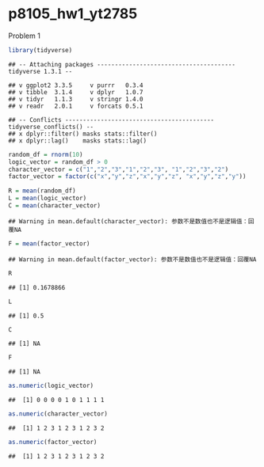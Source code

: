 p8105\_hw1\_yt2785
================

Problem 1

``` r
library(tidyverse)
```

    ## -- Attaching packages --------------------------------------- tidyverse 1.3.1 --

    ## v ggplot2 3.3.5     v purrr   0.3.4
    ## v tibble  3.1.4     v dplyr   1.0.7
    ## v tidyr   1.1.3     v stringr 1.4.0
    ## v readr   2.0.1     v forcats 0.5.1

    ## -- Conflicts ------------------------------------------ tidyverse_conflicts() --
    ## x dplyr::filter() masks stats::filter()
    ## x dplyr::lag()    masks stats::lag()

``` r
random_df = rnorm(10)
logic_vector = random_df > 0
character_vector = c("1","2","3","1","2","3", "1","2","3","2")
factor_vector = factor(c("x","y","z","x","y","z", "x","y","z","y"))
```

``` r
R = mean(random_df)
L = mean(logic_vector)
C = mean(character_vector)
```

    ## Warning in mean.default(character_vector): 参数不是数值也不是逻辑值：回覆NA

``` r
F = mean(factor_vector)
```

    ## Warning in mean.default(factor_vector): 参数不是数值也不是逻辑值：回覆NA

``` r
R
```

    ## [1] 0.1678866

``` r
L
```

    ## [1] 0.5

``` r
C
```

    ## [1] NA

``` r
F
```

    ## [1] NA

``` r
as.numeric(logic_vector)
```

    ##  [1] 0 0 0 0 1 0 1 1 1 1

``` r
as.numeric(character_vector)
```

    ##  [1] 1 2 3 1 2 3 1 2 3 2

``` r
as.numeric(factor_vector)
```

    ##  [1] 1 2 3 1 2 3 1 2 3 2
